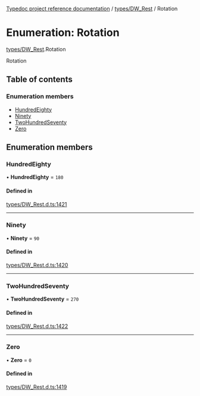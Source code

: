 [Typedoc project reference documentation](../README.md) / [types/DW_Rest](../modules/types_dw_rest.md) / Rotation

# Enumeration: Rotation

[types/DW_Rest](../modules/types_dw_rest.md).Rotation

Rotation

## Table of contents

### Enumeration members

- [HundredEighty](types_dw_rest.rotation.md#hundredeighty)
- [Ninety](types_dw_rest.rotation.md#ninety)
- [TwoHundredSeventy](types_dw_rest.rotation.md#twohundredseventy)
- [Zero](types_dw_rest.rotation.md#zero)

## Enumeration members

### HundredEighty

• **HundredEighty** = `180`

#### Defined in

[types/DW_Rest.d.ts:1421](https://github.com/DocuWare/REST-Sample-TS/blob/beb3ada/src/types/DW_Rest.d.ts#L1421)

___

### Ninety

• **Ninety** = `90`

#### Defined in

[types/DW_Rest.d.ts:1420](https://github.com/DocuWare/REST-Sample-TS/blob/beb3ada/src/types/DW_Rest.d.ts#L1420)

___

### TwoHundredSeventy

• **TwoHundredSeventy** = `270`

#### Defined in

[types/DW_Rest.d.ts:1422](https://github.com/DocuWare/REST-Sample-TS/blob/beb3ada/src/types/DW_Rest.d.ts#L1422)

___

### Zero

• **Zero** = `0`

#### Defined in

[types/DW_Rest.d.ts:1419](https://github.com/DocuWare/REST-Sample-TS/blob/beb3ada/src/types/DW_Rest.d.ts#L1419)
